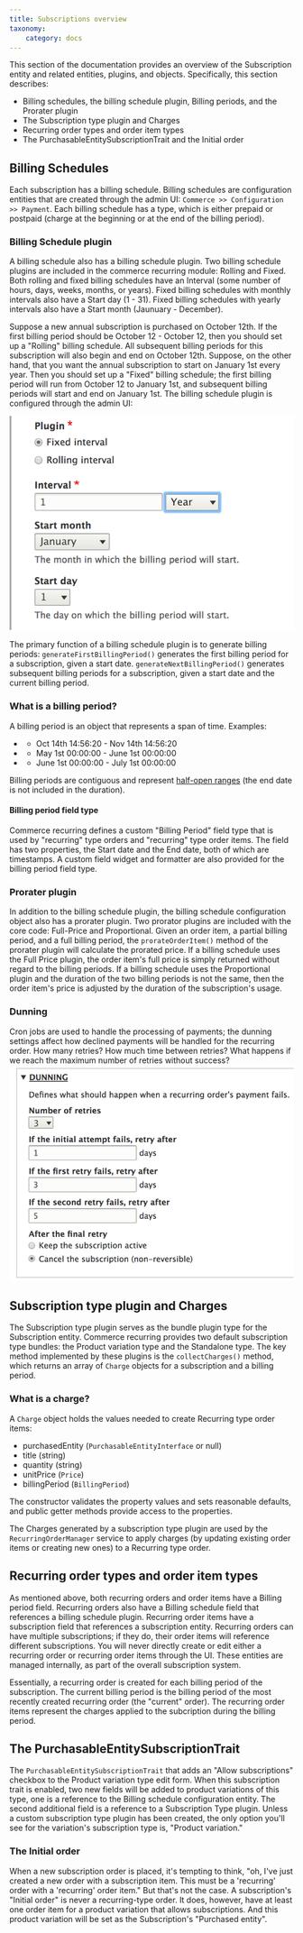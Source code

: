 ```yaml
---
title: Subscriptions overview
taxonomy:
    category: docs
---
```


This section of the documentation provides an overview of the Subscription entity and related entities, plugins, and objects. Specifically, this section describes:
* Billing schedules, the billing schedule plugin, Billing periods, and the Prorater plugin
* The Subscription type plugin and Charges
* Recurring order types and order item types
* The PurchasableEntitySubscriptionTrait and the Initial order

## Billing Schedules
Each subscription has a billing schedule. Billing schedules are configuration entities that are created through the admin UI: `Commerce >> Configuration >> Payment`. Each billing schedule has a type, which is either prepaid or postpaid (charge at the beginning or at the end of the billing period). 

### Billing Schedule plugin
A billing schedule also has a billing schedule plugin. Two billing schedule plugins are included in the commerce recurring module: Rolling and Fixed. Both rolling and fixed billing schedules have an Interval (some number of hours, days, weeks, months, or years). Fixed billing schedules with monthly intervals also have a Start day (1 - 31). Fixed billing schedules with yearly intervals also have a Start month (Jaunuary - December). 

Suppose a new annual subscription is purchased on October 12th. If the first billing period should be October 12 - October 12, then you should set up a "Rolling" billing schedule. All subsequent billing periods for this subscription will also begin and end on October 12th. Suppose, on the other hand, that you want the annual subscription to start on January 1st every year. Then you should set up a "Fixed" billing schedule; the first billing period will run from October 12 to January 1st, and subsequent billing periods will start and end on January 1st. The billing schedule plugin is configured through the admin UI:

![Fixed_annual_billing_schedule](../images/Fixed_annual_billing_schedule.png)

The primary function of a billing schedule plugin is to generate billing periods:
`generateFirstBillingPeriod()` generates the first billing period for a subscription, given a start date.
`generateNextBillingPeriod()` generates subsequent billing periods for a subscription, given a start date and the current billing period.

### What is a billing period?
A billing period is an object that represents a span of time. Examples:
 * - Oct 14th 14:56:20 - Nov 14th 14:56:20
 * - May 1st 00:00:00 - June 1st 00:00:00
 * - June 1st 00:00:00 - July 1st 00:00:00

Billing periods are contiguous and represent [half-open ranges](http://wrschneider.github.io/2014/01/07/time-intervals-and-other-ranges-should.html) (the end date is not included in the duration).

#### Billing period field type
Commerce recurring defines a custom "Billing Period" field type that is used by "recurring" type orders and "recurring" type order items. The field has two properties, the Start date and the End date, both of which are timestamps. A custom field widget and formatter are also provided for the billing period field type.

### Prorater plugin
In addition to the billing schedule plugin, the billing schedule configuration object also has a prorater plugin. Two prorator plugins are included with the core code: Full-Price and Proportional. Given an order item, a partial billing period, and a full billing period, the `prorateOrderItem()` method of the prorater plugin will calculate the prorated price. If a billing schedule uses the Full Price plugin, the order item's full price is simply returned without regard to the billing periods. If a billing schedule uses the Proportional plugin and the duration of the two billing periods is not the same, then the order item's price is adjusted by the duration of the subscription's usage.

### Dunning
Cron jobs are used to handle the processing of payments; the dunning settings affect how declined payments will be handled for the recurring order. How many retries? How much time between retries? What happens if we reach the maximum number of retries without success?
![billing_schedule_dunning-1](../images/billing_schedule_dunning.png)

## Subscription type plugin and Charges
The Subscription type plugin serves as the bundle plugin type for the Subscription entity. Commerce recurring provides two default subscription type bundles: the Product variation type and the Standalone type. The key method implemented by these plugins is the `collectCharges()` method, which returns an array of `Charge` objects for a subscription and a billing period. 

### What is a charge?
A `Charge` object holds the values needed to create Recurring type order items:
* purchasedEntity (`PurchasableEntityInterface` or null)
* title (string)
* quantity (string)
* unitPrice (`Price`)
* billingPeriod (`BillingPeriod`)

The constructor validates the property values and sets reasonable defaults, and public getter methods provide access to the properties.

The Charges generated by a subscription type plugin are used by the `RecurringOrderManager` service to apply charges (by updating existing order items or creating new ones) to a Recurring type order.

## Recurring order types and order item types
As mentioned above, both recurring orders and order items have a Billing period field. Recurring orders also have a Billing schedule field that references a billing schedule plugin. Recurring order items have a subscription field that references a subscription entity. Recurring orders can have multiple subscriptions; if they do, their order items will reference different subscriptions. You will never directly create or edit either a recurring order or recurring order items through the UI. These entities are managed internally, as part of the overall subscription system. 

Essentially, a recurring order is created for each billing period of the subscription. The current billing period is the billing period of the most recently created recurring order (the "current" order). The recurring order items  represent the charges applied to the subcription during the billing period.

## The PurchasableEntitySubscriptionTrait
The `PurchasableEntitySubscriptionTrait` that adds an "Allow subscriptions" checkbox to the Product variation type edit form. When this subscription trait is enabled, two new fields will be added to product variations of this type, one is a reference to the Billing schedule configuration entity. The second additional field is a reference to a Subscription Type plugin. Unless a custom subscription type plugin has been created, the only option you'll see for the variation's subscription type is, "Product variation."
    
### The Initial order
When a new subscription order is placed, it's tempting to think, "oh, I've just created a new order with a subscription item. This must be a 'recurring' order with a 'recurring' order item." But that's not the case. A subscription's "Initial order" is never a recurring-type order. It does, however, have at least one order item for a product variation that allows subscriptions. And this product variation will be set as the Subscription's "Purchased entity".
